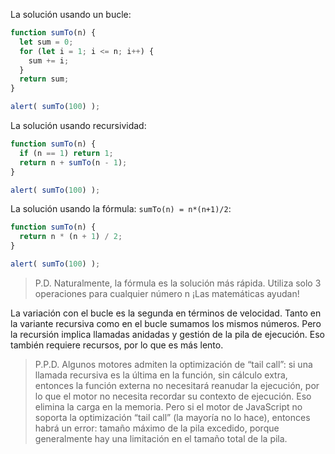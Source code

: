 La solución usando un bucle:

````js
function sumTo(n) {
  let sum = 0;
  for (let i = 1; i <= n; i++) {
    sum += i;
  }
  return sum;
}

alert( sumTo(100) );
````

La solución usando recursividad:

````js
function sumTo(n) {
  if (n == 1) return 1;
  return n + sumTo(n - 1);
}

alert( sumTo(100) );
````

La solución usando la fórmula: `sumTo(n) = n*(n+1)/2`:

````js
function sumTo(n) {
  return n * (n + 1) / 2;
}

alert( sumTo(100) );
````

> P.D. Naturalmente, la fórmula es la solución más rápida. Utiliza solo 3 operaciones para cualquier número n ¡Las matemáticas ayudan!

La variación con el bucle es la segunda en términos de velocidad. Tanto en la variante recursiva como en el bucle sumamos los mismos números. Pero la recursión implica llamadas anidadas y gestión de la pila de ejecución. Eso también requiere recursos, por lo que es más lento.

> P.P.D. Algunos motores admiten la optimización de “tail call”: si una llamada recursiva es la última en la función, sin cálculo extra, entonces la función externa no necesitará reanudar la ejecución, por lo que el motor no necesita recordar su contexto de ejecución. Eso elimina la carga en la memoria. Pero si el motor de JavaScript no soporta la optimización “tail call” (la mayoría no lo hace), entonces habrá un error: tamaño máximo de la pila excedido, porque generalmente hay una limitación en el tamaño total de la pila.
